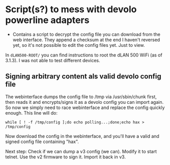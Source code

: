 Script(s?) to mess with devolo powerline adapters
=================================================

* Contains a script to decrypt the config file you can download from the web interface.
They append a checksum at the end I haven't reversed yet, so it's not possible to edit the config files yet. Just to view.

In `dLAN500-ROOT/` you can find instructions to root the dLAN 500 WiFi (as of 3.1.3). I was not able to test different devices.

Signing arbitrary content als valid devolo config file
------------------------------------------------------

The webinterface dumps the config file to /tmp via /usr/sbin/chunk first, then reads it and encrypts/signs it as a devolo config you can import again. So now we simply need to race webinterface and replace the config quickly enough.
This line will do:

    while [ ! -f /tmp/config ];do echo polling...;done;echo hax > /tmp/config

Now download the config in the webinterface, and you'll have a valid and signed config file containing "hax".

Next step: Check if we can dump a v3 config (we can). Modify it to start telnet. Use the v2 firmware to sign it. Import it back in v3.
